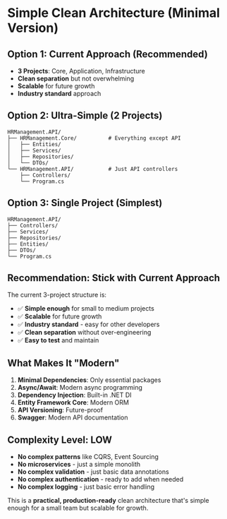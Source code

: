 # Simple Clean Architecture (Minimal Version)

## Option 1: Current Approach (Recommended)
- **3 Projects**: Core, Application, Infrastructure
- **Clean separation** but not overwhelming
- **Scalable** for future growth
- **Industry standard** approach

## Option 2: Ultra-Simple (2 Projects)
```
HRManagement.API/
├── HRManagement.Core/          # Everything except API
│   ├── Entities/
│   ├── Services/
│   ├── Repositories/
│   └── DTOs/
└── HRManagement.API/           # Just API controllers
    ├── Controllers/
    └── Program.cs
```

## Option 3: Single Project (Simplest)
```
HRManagement.API/
├── Controllers/
├── Services/
├── Repositories/
├── Entities/
├── DTOs/
└── Program.cs
```

## Recommendation: Stick with Current Approach

The current 3-project structure is:
- ✅ **Simple enough** for small to medium projects
- ✅ **Scalable** for future growth
- ✅ **Industry standard** - easy for other developers
- ✅ **Clean separation** without over-engineering
- ✅ **Easy to test** and maintain

## What Makes It "Modern"

1. **Minimal Dependencies**: Only essential packages
2. **Async/Await**: Modern async programming
3. **Dependency Injection**: Built-in .NET DI
4. **Entity Framework Core**: Modern ORM
5. **API Versioning**: Future-proof
6. **Swagger**: Modern API documentation

## Complexity Level: LOW

- **No complex patterns** like CQRS, Event Sourcing
- **No microservices** - just a simple monolith
- **No complex validation** - just basic data annotations
- **No complex authentication** - ready to add when needed
- **No complex logging** - just basic error handling

This is a **practical, production-ready** clean architecture that's simple enough for a small team but scalable for growth. 